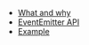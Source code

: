 - [What and why](./eventemitter.md)
- [EventEmitter API](./eventemitter_api.md)
- [Example](./eventemitter_api.md#Example)